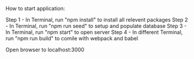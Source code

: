 How to start application:

Step 1 - In Terminal, run "npm install" to install all relevent packages
Step 2 - In Terminal, run "npm run seed" to setup and populate database
Step 3 - In Terminal, run "npm start" to open server
Step 4 - In different Terminal, run "npm run build" to comile with webpack and babel

Open browser to localhost:3000
